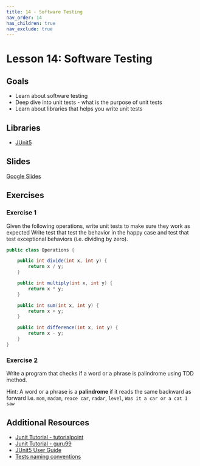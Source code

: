 ```yaml
---
title: 14 - Software Testing
nav_order: 14
has_children: true
nav_exclude: true
---
```


# Lesson 14: Software Testing

## Goals
- Learn about software testing
- Deep dive into unit tests - what is the purpose of unit tests
- Learn about libraries that helps you write unit tests

## Libraries
- [JUnit5](https://mvnrepository.com/artifact/org.junit.jupiter/junit-jupiter-api/5.7.0)

## Slides

[Google Slides](https://docs.google.com/presentation/d/e/2PACX-1vSYCIArENldqw6a04i1WIcVvLXwPVr3vtNvc5AQaaVtkSgiA_HhUU5GQAkWBfAarXYF6rXnSvXEm4cU/embed)

## Exercises

### Exercise 1
Given the following operations, write unit tests to make sure they work as expected
Write test that test the behavior in the happy case and test that test exceptional behaviors (i.e. dividing by zero).

```java
public class Operations {

    public int divide(int x, int y) {
        return x / y;
    }

    public int multiply(int x, int y) {
        return x * y;
    }

    public int sum(int x, int y) {
        return x + y;
    }

    public int difference(int x, int y) {
        return x - y;
    }
}

```

### Exercise 2
Write a program that checks if a word or a phrase is palindrome using TDD method. 

Hint: A word or a phrase is a **palindrome** if it reads the same backward as forward i.e. `mom`, `madam`, `reace car`, `radar`, `level`, `Was it a car or a cat I saw`

## Additional Resources

 - [Junit Tutorial - tutorialpoint](https://www.tutorialspoint.com/junit/index.htm)
 - [Junit Tutorial - guru99](https://www.guru99.com/junit-tutorial.html)
 - [JUnit5 User Guide](https://junit.org/junit5/docs/current/user-guide/)
 - [Tests naming conventions](https://dzone.com/articles/7-popular-unit-test-naming)

